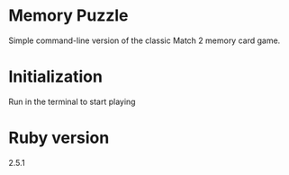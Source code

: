 # Memory Puzzle

Simple command-line version of the classic Match 2 memory card game.

# Initialization

Run <ruby game.rb> in the terminal to start playing

# Ruby version

2.5.1

